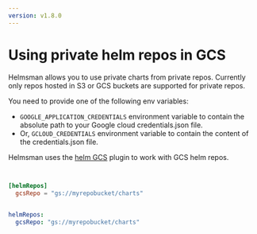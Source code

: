 ```yaml
---
version: v1.8.0
---
```


# Using private helm repos in GCS

Helmsman allows you to use private charts from private repos. Currently only repos hosted in S3 or GCS buckets are supported for private repos.

You need to provide one of the following env variables:

- `GOOGLE_APPLICATION_CREDENTIALS` environment variable to contain the absolute path to your Google cloud credentials.json file.
- Or, `GCLOUD_CREDENTIALS` environment variable to contain the content of the credentials.json file.

Helmsman uses the [helm GCS](https://github.com/nouney/helm-gcs) plugin to work with GCS helm repos.

```toml

 
[helmRepos]
  gcsRepo = "gs://myrepobucket/charts"

```

```yaml

helmRepos:
  gcsRepo: "gs://myrepobucket/charts"


```